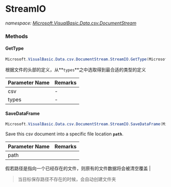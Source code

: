 ﻿# StreamIO
_namespace: [Microsoft.VisualBasic.Data.csv.DocumentStream](./index.md)_





### Methods

#### GetType
```csharp
Microsoft.VisualBasic.Data.csv.DocumentStream.StreamIO.GetType(Microsoft.VisualBasic.Data.csv.DocumentStream.File,System.Type[])
```
根据文件的头部的定义，从**`types`**之中选取得到最合适的类型的定义

|Parameter Name|Remarks|
|--------------|-------|
|csv|-|
|types|-|


#### SaveDataFrame
```csharp
Microsoft.VisualBasic.Data.csv.DocumentStream.StreamIO.SaveDataFrame(Microsoft.VisualBasic.Data.csv.DocumentStream.File,System.String,System.Text.Encoding)
```
Save this csv document into a specific file location **`path`**.

|Parameter Name|Remarks|
|--------------|-------|
|path|
 假若路径是指向一个已经存在的文件，则原有的文件数据将会被清空覆盖
 |

> 当目标保存路径不存在的时候，会自动创建文件夹


